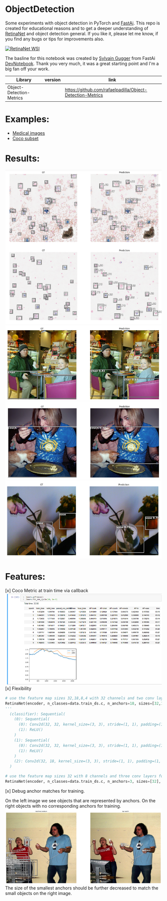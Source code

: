 # ObjectDetection
Some experiments with object detection in PyTorch and [FastAi](https://www.fast.ai/).
This repo is created for educational reasons and to get a deeper understanding of [RetinaNet](https://arxiv.org/abs/1708.02002) and object detection general. If you like it, please let me know, if you find any bugs or tips for improvements also. 



[![RetinaNet WSI](http://img.youtube.com/vi/xCcdVgV1rRA/0.jpg)](https://www.youtube.com/watch?v=xCcdVgV1rRA "RetinaNet WSI")

The basline for this notebook was created by [Sylvain Gugger](https://github.com/sgugger) from FastAi [DevNotebook](https://github.com/fastai/fastai_docs/blob/master/dev_nb/102a_coco.ipynb). Thank you very much, it was a great starting point and I'm a big fan off your work.


Library           | version           |  link             
------------------|-------------------|-------------------
Object-Detection-Metrics             |          | https://github.com/rafaelpadilla/Object-Detection-Metrics


# Examples:
- [Medical images](examples/Cells_Retina_Net.ipynb)
- [Coco subset](examples/CocoTiny_Retina_Net.ipynb)

# Results:

![Cell detection](Images/Cells1.png "Cell detection")
![Coco Chair](Images/Chair.png "Chair")
![Coco Couch](Images/Couch.png "Couch")
![Coco Vase](Images/Vase.png "Vase")

# Features:

[x] Coco Metric at train time via callback 
![Coco Metrics](Images/TrainCocoMetrics.png "Metrics")
[x] Flexibility
```python
# use the feature map sizes 32,18,8,4 with 32 channels and two conv layers for detection and classification
RetinaNet(encoder, n_classes=data.train_ds.c, n_anchors=18, sizes=[32,16,8,4], chs=32, final_bias=-4., n_conv=2)
'''
  (classifier): Sequential(
    (0): Sequential(
      (0): Conv2d(32, 32, kernel_size=(3, 3), stride=(1, 1), padding=(1, 1))
      (1): ReLU()
    )
    (1): Sequential(
      (0): Conv2d(32, 32, kernel_size=(3, 3), stride=(1, 1), padding=(1, 1))
      (1): ReLU()
    )
    (2): Conv2d(32, 18, kernel_size=(3, 3), stride=(1, 1), padding=(1, 1))
  )
```

```python
# use the feature map sizes 32 with 8 channels and three conv layers for detection and classification
RetinaNet(encoder, n_classes=data.train_ds.c, n_anchors=3, sizes=[32], chs=8, final_bias=-4., n_conv=3)
```

[x] Debug anchor matches for training.


On the left image we see objects that are represented by anchors.
On the right objects with no corresponding anchors for training.
![Anchors](Images/anchors.png "anchors")
The size of the smallest anchors should be further decreased to match the small objects on the right image.
